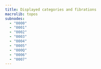 ```yaml
---
title: Displayed categories and fibrations
macrolib: topos
subnodes:
  - "0000"
  - "0001"
  - "0002"
  - "0003"
  - "0004"
  - "0005"
  - "000Q"
  - "0006"
  - "0007"
---
```

